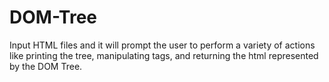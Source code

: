 # DOM-Tree
Input HTML files and it will prompt the user to perform a variety of actions like printing the tree, manipulating tags, and returning the html represented by the DOM Tree.
